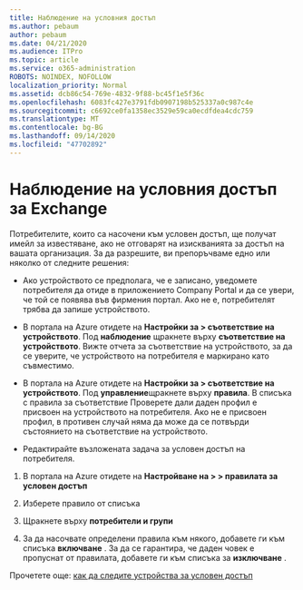 ```yaml
---
title: Наблюдение на условния достъп
ms.author: pebaum
author: pebaum
ms.date: 04/21/2020
ms.audience: ITPro
ms.topic: article
ms.service: o365-administration
ROBOTS: NOINDEX, NOFOLLOW
localization_priority: Normal
ms.assetid: dcb86c54-769e-4832-9f88-bc45f1e5f36c
ms.openlocfilehash: 6083fc427e3791fdb0907198b525337a0c987c4e
ms.sourcegitcommit: c6692ce0fa1358ec3529e59ca0ecdfdea4cdc759
ms.translationtype: MT
ms.contentlocale: bg-BG
ms.lasthandoff: 09/14/2020
ms.locfileid: "47702892"
---
```

# <a name="monitoring-conditional-access-for-exchange"></a>Наблюдение на условния достъп за Exchange

Потребителите, които са насочени към условен достъп, ще получат имейл за известяване, ако не отговарят на изискванията за достъп на вашата организация. За да разрешите, ви препоръчваме едно или няколко от следните решения:
  
- Ако устройството се предполага, че е записано, уведомете потребителя да отиде в приложението Company Portal и да се увери, че той се появява във фирмения портал. Ако не е, потребителят трябва да запише устройството.
    
- В портала на Azure отидете на **Настройки за \> съответствие на устройството**. Под **наблюдение** щракнете върху **съответствие на устройството**. Вижте отчета за съответствие на устройството, за да се уверите, че устройството на потребителя е маркирано като съвместимо. 
    
- В портала на Azure отидете на **Настройки за \> съответствие на устройството**. Под **управление**щракнете върху **правила**. В списъка с правила за съответствие Проверете дали даден профил е присвоен на устройството на потребителя. Ако не е присвоен профил, в противен случай няма да може да се потвърди състоянието на съответствие на устройството. 
    
- Редактирайте възложената задача за условен достъп на потребителя.
    
1. В портала на Azure отидете на **Настройване на \> \> правилата за условен достъп**
    
2. Изберете правило от списъка
    
3. Щракнете върху **потребители и групи**
    
4. За да насочвате определени правила към някого, добавете ги към списъка **включване** . За да се гарантира, че даден човек е пропуснат от правилата, добавете ги към списъка за **изключване** . 
    
Прочетете още: [как да следите устройства за условен достъп](https://docs.microsoft.com/intune/conditional-access-exchange-monitor)
  

